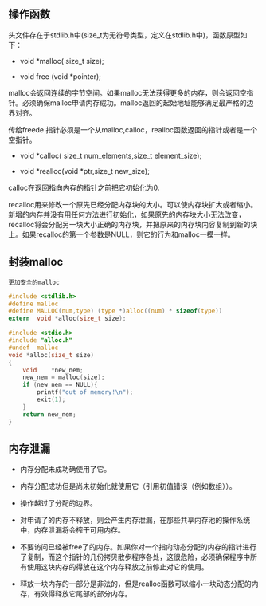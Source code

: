 ## 操作函数

头文件存在于stdlib.h中(size_t为无符号类型，定义在stdlib.h中)，函数原型如下：

+ void	*malloc( size_t size);

+ void	free (void *pointer);

malloc会返回连续的字节空间。如果malloc无法获得更多的内存，则会返回空指针。必须确保malloc申请内存成功。malloc返回的起始地址能够满足最严格的边界对齐。

传给freede 指针必须是一个从malloc,calloc，realloc函数返回的指针或者是一个空指针。

+ void	*calloc( size_t	num_elements,size_t	element_size);

+ void	*realloc(void	*ptr,size_t	new_size);

calloc在返回指向内存的指针之前把它初始化为0.

recalloc用来修改一个原先已经分配内存块的大小。可以使内存块扩大或者缩小。新增的内存并没有用任何方法进行初始化，如果原先的内存块大小无法改变，recalloc将会分配另一块大小正确的内存块，并把原来的内存块内容复制到新的块上。如果recalloc的第一个参数是NULL，则它的行为和malloc一摸一样。

## 封装malloc

`更加安全的malloc`

```c
#include <stdlib.h>
#define malloc 
#define MALLOC(num,type) (type *)alloc((num) * sizeof(type))
extern  void *alloc(size_t size);
```

```c
#include <stdio.h>
#include "alloc.h"
#undef  malloc
void *alloc(size_t size)
{
    void    *new_nem;
    new_nem = malloc(size);
    if (new_nem == NULL){
        printf("out of memory!\n");
        exit(1);
    }
    return new_nem;
}
```

## 内存泄漏

+ 内存分配未成功确使用了它。
+ 内存分配成功但是尚未初始化就使用它（引用初值错误（例如数组））。
+ 操作越过了分配的边界。
+ 对申请了的内存不释放，则会产生内存泄漏，在那些共享内存池的操作系统中，内存泄漏将会榨干可用内存。
+ 不要访问已经被free了的内存。如果你对一个指向动态分配的内存的指针进行了复制，而这个指针的几份拷贝散步程序各处，这很危险，必须确保程序中所有使用这块内存的得放在这个内存释放之前停止对它的使用。

+ 释放一块内存的一部分是非法的，但是realloc函数可以缩小一块动态分配的内存，有效得释放它尾部的部分内存。

  
